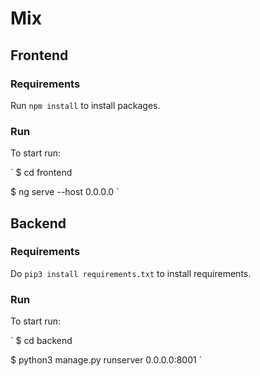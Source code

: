 # Mix

## Frontend

### Requirements

Run `npm install` to install packages.

### Run

To start run:

`
$ cd frontend

$ ng serve --host 0.0.0.0
`

## Backend

### Requirements

Do `pip3 install requirements.txt` to install requirements.

### Run

To start run:

`
$ cd backend

$ python3 manage.py runserver 0.0.0.0:8001
`
